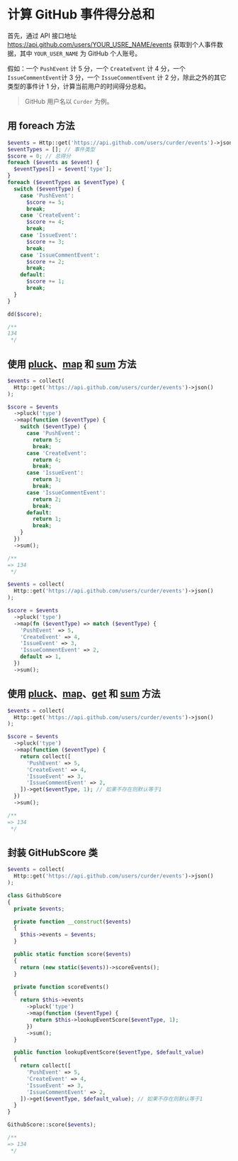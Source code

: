 # 计算 GitHub 事件得分总和

首先，通过 API 接口地址 https://api.github.com/users/YOUR_USRE_NAME/events 获取到个人事件数据，其中 `YOUR_USER_NAME` 为 GitHub 个人账号。

假如：一个 `PushEvent` 计 5 分，一个 `CreateEvent` 计 4 分，一个`IssueCommentEvent`计 3 分，一个 `IssueCommentEvent` 计 2 分，除此之外的其它类型的事件计 1 分，计算当前用户的时间得分总和。

> GitHub 用户名以 `Curder` 为例。

## 用 foreach 方法

```php
$events = Http::get('https://api.github.com/users/curder/events')->json();
$eventTypes = []; // 事件类型
$score = 0; // 总得分
foreach ($events as $event) {
  $eventTypes[] = $event['type'];
}
foreach ($eventTypes as $eventType) {
  switch ($eventType) {
    case 'PushEvent':
      $score += 5;
      break;
    case 'CreateEvent':
      $score += 4;
      break;
    case 'IssueEvent':
      $score += 3;
      break;
    case 'IssueCommentEvent':
      $score += 2;
      break;
    default:
      $score += 1;
      break;
  }
}

dd($score);

/**
134
 */
```

## 使用 [pluck](/collections/pluck.md)、[map](/collections/map.md) 和 [sum](/collections/sum.md) 方法

<CodeGroup>
  <CodeGroupItem title="PHP < 8.0  switch" active>

```php
$events = collect(
  Http::get('https://api.github.com/users/curder/events')->json()
);

$score = $events
  ->pluck('type')
  ->map(function ($eventType) {
    switch ($eventType) {
      case 'PushEvent':
        return 5;
        break;
      case 'CreateEvent':
        return 4;
        break;
      case 'IssueEvent':
        return 3;
        break;
      case 'IssueCommentEvent':
        return 2;
        break;
      default:
        return 1;
        break;
    }
  })
  ->sum();

/**
=> 134
 */
```
  </CodeGroupItem>

  <CodeGroupItem title="PHP > 8.0  match">

```php
$events = collect(
  Http::get('https://api.github.com/users/curder/events')->json()
);

$score = $events
  ->pluck('type')
  ->map(fn ($eventType) => match ($eventType) { 
    'PushEvent' => 5,
    'CreateEvent' => 4,
    'IssueEvent' => 3,
    'IssueCommentEvent' => 2,
    default => 1,
  })
  ->sum();
```

  </CodeGroupItem>

</CodeGroup>

## 使用 [pluck](/collections/pluck.md)、[map](/collections/map.md)、[get](/collections/get.md) 和 [sum](/collections/sum.md) 方法

```php
$events = collect(
  Http::get('https://api.github.com/users/curder/events')->json()
);

$score = $events
  ->pluck('type')
  ->map(function ($eventType) {
    return collect([
      'PushEvent' => 5,
      'CreateEvent' => 4,
      'IssueEvent' => 3,
      'IssueCommentEvent' => 2,
    ])->get($eventType, 1); // 如果不存在则默认等于1
  })
  ->sum();

/**
=> 134
 */
```

## 封装 GitHubScore 类

```php
$events = collect(
  Http::get('https://api.github.com/users/curder/events')->json()
);

class GithubScore
{
  private $events;

  private function __construct($events)
  {
    $this->events = $events;
  }

  public static function score($events)
  {
    return (new static($events))->scoreEvents();
  }

  private function scoreEvents()
  {
    return $this->events
      ->pluck('type')
      ->map(function ($eventType) {
        return $this->lookupEventScore($eventType, 1);
      })
      ->sum();
  }

  public function lookupEventScore($eventType, $default_value)
  {
    return collect([
      'PushEvent' => 5,
      'CreateEvent' => 4,
      'IssueEvent' => 3,
      'IssueCommentEvent' => 2,
    ])->get($eventType, $default_value); // 如果不存在则默认等于1
  }
}

GithubScore::score($events);

/**
=> 134
 */
```
